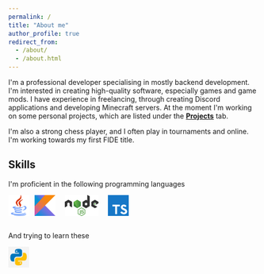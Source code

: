 ```yaml
---
permalink: /
title: "About me"
author_profile: true
redirect_from: 
  - /about/
  - /about.html
---
```


I'm a professional developer specialising in mostly backend development. I'm interested in creating high-quality software, especially games and game mods. I have experience in freelancing, through creating Discord applications and developing Minecraft servers. At the moment I'm working on some personal projects, which are listed under the **<u>Projects</u>** tab.

I'm also a strong chess player, and I often play in tournaments and online. I'm working towards my first FIDE title.

## Skills

I'm proficient in the following programming languages

<a href="https://www.java.com/en/" target="_blank"><img src="/images/custom_icons/java.png" alt="Java" style="width: 3em; height: 3em; object-fit: contain; margin-right: 0.5em; vertical-align: middle;"></a>
<a href="https://kotlinlang.org/" target="_blank"><img src="/images/custom_icons/kotlin.png" alt="Kotlin" style="width: 3em; height: 3em; object-fit: contain; margin-right: 0.5em; vertical-align: middle;"></a>
<a href="https://nodejs.org/en" target="_blank"><img src="/images/custom_icons/nodejs.png" alt="JavaScript" style="width: 6em; height: 3em; object-fit: contain; margin-right: 0.5em; vertical-align: middle;"></a>
<a href="https://www.typescriptlang.org/" target="_blank"><img src="/images/custom_icons/ts.png" alt="TypeScript" style="width: 3em; height: 3em; object-fit: contain; margin-right: 0.5em; vertical-align: middle;"></a>
<br></br>

And trying to learn these

<a href="https://www.python.org/" target="_blank"><img src="/images/custom_icons/py.png" alt="Python" style="width: 3em; height: 3em; object-fit: contain; margin-right: 0.5em; vertical-align: middle;"></a>